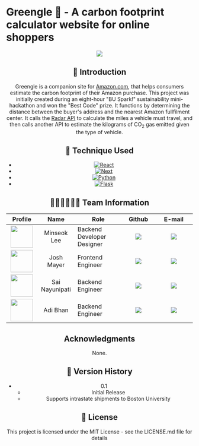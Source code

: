 # Greengle 🛒 - A carbon footprint calculator website for online shoppers
<div align='center'>
<img src="https://user-images.githubusercontent.com/55467050/201555604-6562c78b-db1e-4a22-87c7-3a7ce64a48a7.png">

## :mega: Introduction

Greengle is a companion site for [Amazon.com](https://www.amazon.com/), that helps consumers estimate the carbon footprint of their Amazon purchase.  This project was initially created during an eight-hour "BU Spark!" sustainability mini-hackathon and won the "Best Code" prize. It functions by determining the distance between the buyer's address and the nearest Amazon fullfilment center. It calls the [Radar API](https://radar.com/documentation/api) to calculate the miles a vehicle must travel, and then calls another API to estimate the kilograms of CO<sub>2</sub> gas emitted given the type of vehicle.


## 🧱 Technique Used

* [![React][React.js]][React-url]
* [![Next][Next.js]][Next-url]
* [![Python][Python.py]][Python-url]
* [![Flask][Flask.py]][Flask-url]




 
<h2 id="team"> 💁🏻‍♀️💁🏻‍♂️ Team Information</h2>

<table width="900">
<thead>
<tr>
<th width="100" align="center">Profile</th>
<th width="100" align="center">Name</th>
<th width="250" align="center">Role</th>
<th width="150" align="center">Github</th>
<th width="300" align="center">E-mail</th>
</tr> 
</thead>
<tbody>

<tr>
<td width="100" align="center"><img src="https://user-images.githubusercontent.com/55467050/201533525-3221b98e-b032-4f70-ac76-379e1259ec3e.png" width="60" height="60"></td>
<td width="100" align="center">Minseok Lee</td>
<td width="250">Backend Developer<br>Designer</td>
<td width="150" align="center">	
	<a href="https://github.com/mslee300">
	<img src="https://img.shields.io/badge/mslee300-655ced?style=social&logo=github"/>
	</a>
</td>
<td width="300" align="center">
<a href="mailto:mslee300@bu.edu"><img src="https://img.shields.io/static/v1?label=&message=mslee300@bu.edu&color=lightblue&style=flat-square&logo=gmail"></a>
</tr>
	
<tr>
<td width="100" align="center"><img src="https://avatars.githubusercontent.com/u/39107655?v=4" width="60" height="60"></td>
<td width="100" align="center">Josh Mayer</td>
<td width="250">Frontend Engineer</td>
<td width="150" align="center">	
	<a href="https://github.com/JoshMayerr">
	<img src="https://img.shields.io/badge/christian-655ced?style=social&logo=github"/>
	</a>

</td>
<td width="300" align="center">
<a href="mailto:m"><img src="https://img.shields.io/static/v1?label=&message=jooshmayer@gmail.com&color=lightblue&style=flat-square&logo=gmail"></a>
</tr>

<tr>
<td width="100" align="center"><img src="https://user-images.githubusercontent.com/55467050/201533446-7e716021-b5b4-4be1-9ffd-70d667ad876b.png" width="60" height="60"></td>
<td width="100" align="center">Sai Nayunipati</td>
<td width="250">Backend Engineer</td>
<td width="150" align="center">	
	<a href="https://github.com/sai-nayunipati">
	<img src="https://img.shields.io/badge/sainayunipati-655ced?style=social&logo=github"/>
	</a>
</td>
<td width="300" align="center">
<a href="mailto:sai.nayunipati@gmail.com"><img src="https://img.shields.io/static/v1?label=&message=sai.nayunipati@gmail.com&color=lightblue&style=flat-square&logo=gmail"></a>
</tr>


<tr>
<td width="100" align="center"><img src="https://user-images.githubusercontent.com/55467050/201533477-544d3371-e32b-44cf-b068-0fe9d1d080ee.png" width="60" height="60"></td>
<td width="100" align="center">Adi Bhan</td>
<td width="250">Backend Engineer</td>
<td width="150" align="center">	
	<a href="https://github.com/AdiBhan">
	<img src="https://img.shields.io/badge/liboto00-655ced?style=social&logo=github"/>
	</a>
</td>
<td width="300" align="center">
<a href="mailto:abhan03@bu.edu"><img src="https://img.shields.io/static/v1?label=&message=abhan03@bu.edu&color=lightblue&style=flat-square&logo=gmail"></a>
</tr>
	
   
</tr>
</tbody>
</table>

## Acknowledgments

None.

## 📰 Version History

* 0.1
    * Initial Release
    * Supports intrastate shipments to Boston University

## 📜 License

This project is licensed under the MIT License - see the LICENSE.md file for details




<!-- MARKDOWN LINKS & IMAGES -->
<!-- https://www.markdownguide.org/basic-syntax/#reference-style-links -->
[contributors-shield]: https://img.shields.io/github/contributors/othneildrew/Best-README-Template.svg?style=for-the-badge
[contributors-url]: https://github.com/othneildrew/Best-README-Template/graphs/contributors
[forks-shield]: https://img.shields.io/github/forks/othneildrew/Best-README-Template.svg?style=for-the-badge
[forks-url]: https://github.com/othneildrew/Best-README-Template/network/members
[stars-shield]: https://img.shields.io/github/stars/othneildrew/Best-README-Template.svg?style=for-the-badge
[stars-url]: https://github.com/othneildrew/Best-README-Template/stargazers
[issues-shield]: https://img.shields.io/github/issues/othneildrew/Best-README-Template.svg?style=for-the-badge
[issues-url]: https://github.com/othneildrew/Best-README-Template/issues
[license-shield]: https://img.shields.io/github/license/othneildrew/Best-README-Template.svg?style=for-the-badge
[license-url]: https://github.com/othneildrew/Best-README-Template/blob/master/LICENSE.txt
[linkedin-shield]: https://img.shields.io/badge/-LinkedIn-black.svg?style=for-the-badge&logo=linkedin&colorB=555
[linkedin-url]: https://linkedin.com/in/othneildrew
[product-screenshot]: images/screenshot.png
[Next.js]: https://img.shields.io/badge/next.js-000000?style=for-the-badge&logo=nextdotjs&logoColor=white
[Next-url]: https://nextjs.org/
[React.js]: https://img.shields.io/badge/React-20232A?style=for-the-badge&logo=react&logoColor=61DAFB
[React-url]: https://reactjs.org/
[Python.py]: https://img.shields.io/badge/Python-3776AB?style=for-the-badge&logo=python&logoColor=white
[Python-url]: https://www.python.org/

[Flask.py]: https://img.shields.io/badge/Flask-000000?style=for-the-badge&logo=flask&logoColor=white
[Flask-url]: https://flask.palletsprojects.com/en/2.2.x/

